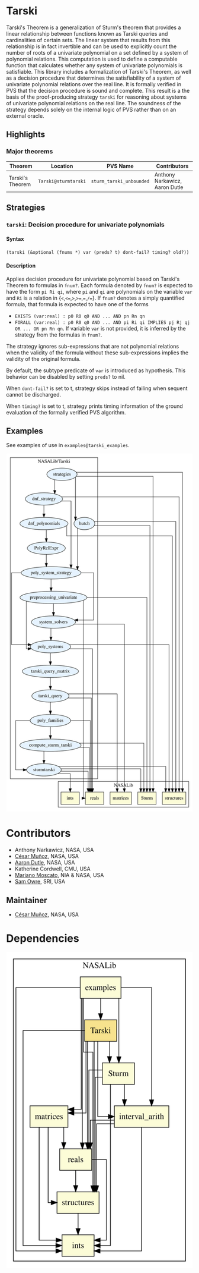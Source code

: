 # Tarski

Tarski's Theorem is a generalization of Sturm's theorem that provides a linear relationship between functions known as Tarski queries and cardinalities of certain sets.
The linear system that results from this relationship is in fact invertible and can be used to explicitly count the number of roots of a univariate polynomial on a set defined by a system of polynomial relations. 
This computation is used to define a computable function that calculates whether any system of univariate polynomials is satisfiable. 
This library includes a formalization of Tarski's Theorem, as well as a decision procedure that determines the satisfiability of a system of univariate polynomial relations over the real line. 
It is formally verified in PVS that the decision procedure is sound and complete. 
This result is a the basis of the proof-producing strategy `tarski` for reasoning about systems of univariate polynomial relations on the real line. 
The soundness of the strategy depends solely on the internal logic of PVS rather than on an external oracle.

## Highlights

### Major theorems

| Theorem | Location | PVS Name | Contributors |
| --- | --- | --- | --- |
|Tarski's Theorem |`Tarski@sturmtarski`|`sturm_tarski_unbounded`| Anthony Narkawicz, Aaron Dutle |

## Strategies

### `tarski`: Decision procedure for univariate polynomials

#### Syntax

`(tarski (&optional (fnums *) var (preds? t) dont-fail? timing? old?))`

#### Description

Applies decision procedure for univariate polynomial based on Tarski's Theorem to formulas in `fnum?`.
Each formula denoted by `fnum?` is expected to have the form `pi Ri qi`, where `pi` and `qi` are polynomials on the variable `var` and `Ri` is a relation in {`<`,`<=`,`>`,`>=`,`=`,`/=`}.
If `fnum?` denotes a simply quantified formula, that formula is expected to have one of the forms 
- `EXISTS (var:real) : p0 R0 q0 AND ... AND pn Rn qn` 
- `FORALL (var:real) : p0 R0 q0 AND ... AND pi Ri qi IMPLIES pj Rj qj OR ... OR pn Rn qn`.
If variable `var` is not provided, it is inferred by the strategy from the formulas in `fnum?`.

The strategy ignores sub-expressions that are not polynomial relations when the validity of the formula without these sub-expressions implies the validity of the original formula.

By default, the subtype predicate of `var` is introduced as hypothesis. This behavior can be disabled by setting `preds?` to nil.

When `dont-fail?` is set to t, strategy skips instead of failing when sequent cannot be discharged.

When `timing?` is set to t, strategy prints timing information of the ground evaluation of the formally verified PVS algorithm.

## Examples

See examples of use in `examples@tarski_examples`.



![dependency graph](./Tarski-zoomed.svg "Dependency Graph")

# Contributors
* Anthony Narkawicz, NASA, USA
* [César Muñoz](http://shemesh.larc.nasa.gov/people/cam), NASA, USA
* [Aaron Dutle](http://shemesh.larc.nasa.gov/people/amd), NASA, USA
* Katherine Cordwell, CMU, USA
* [Mariano Moscato](https://www.nianet.org/directory/research-staff/mariano-moscato/), NIA & NASA, USA
* [Sam Owre](http://www.csl.sri.com/users/owre), SRI, USA

## Maintainer
* [César Muñoz](http://shemesh.larc.nasa.gov/people/cam), NASA, USA

# Dependencies
![dependency graph](./Tarski.svg "Dependency Graph")

